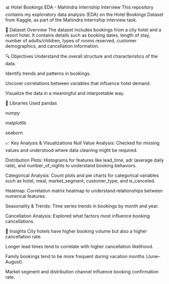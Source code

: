 
📊 Hotel Bookings EDA - Mahindra Internship Interview
This repository contains my exploratory data analysis (EDA) on the Hotel Bookings Dataset from Kaggle, as part of the Mahindra internship interview task.

📁 Dataset Overview
The dataset includes bookings from a city hotel and a resort hotel. It contains details such as booking dates, length of stay, number of adults/children, types of rooms reserved, customer demographics, and cancellation information.

🔍 Objectives
Understand the overall structure and characteristics of the data.

Identify trends and patterns in bookings.

Uncover correlations between variables that influence hotel demand.

Visualize the data in a meaningful and interpretable way.

🧰 Libraries Used
pandas

numpy

matplotlib

seaborn

📈 Key Analysis & Visualizations
Null Value Analysis: Checked for missing values and understood where data cleaning might be required.

Distribution Plots: Histograms for features like lead_time, adr (average daily rate), and number_of_nights to understand booking behaviors.

Categorical Analysis: Count plots and pie charts for categorical variables such as hotel, meal, market_segment, customer_type, and is_canceled.

Heatmap: Correlation matrix heatmap to understand relationships between numerical features.

Seasonality & Trends: Time series trends in bookings by month and year.

Cancellation Analysis: Explored what factors most influence booking cancellations.

📌 Insights
City hotels have higher booking volume but also a higher cancellation rate.

Longer lead times tend to correlate with higher cancellation likelihood.

Family bookings tend to be more frequent during vacation months (June–August).

Market segment and distribution channel influence booking confirmation rate.
